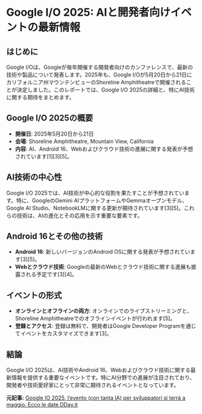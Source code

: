 # Google I/O 2025: AIと開発者向けイベントの最新情報

## はじめに

Google I/Oは、Googleが毎年開催する開発者向けのカンファレンスで、最新の技術や製品について発表します。2025年も、Google I/Oが5月20日から21日にカリフォルニア州マウンテンビューのShoreline Amphitheatreで開催されることが決定しました。このレポートでは、Google I/O 2025の詳細と、特にAI技術に関する期待をまとめます。

## Google I/O 2025の概要

- **開催日**: 2025年5月20日から21日
- **会場**: Shoreline Amphitheatre, Mountain View, California
- **内容**: AI、Android 16、Webおよびクラウド技術の進展に関する発表が予想されています[1][3][5]。

## AI技術の中心性

Google I/O 2025では、AI技術が中心的な役割を果たすことが予想されています。特に、GoogleのGemini AIプラットフォームやGemmaオープンモデル、Google AI Studio、NotebookLMに関する更新が期待されています[3][5]。これらの技術は、AIの進化とその応用を示す重要な要素です。

## Android 16とその他の技術

- **Android 16**: 新しいバージョンのAndroid OSに関する発表が予想されています[3][5]。
- **Webとクラウド技術**: Googleの最新のWebとクラウド技術に関する進展も披露される予定です[3][4]。

## イベントの形式

- **オンラインとオフラインの両方**: オンラインでのライブストリーミングと、Shoreline Amphitheatreでのオフラインイベントが行われます[5]。
- **登録とアクセス**: 登録は無料で、開発者はGoogle Developer Programを通じてイベントをカスタマイズできます[3]。

## 結論

Google I/O 2025は、AI技術やAndroid 16、Webおよびクラウド技術に関する最新情報を提供する重要なイベントです。特にAI分野での進展が注目されており、開発者や技術愛好家にとって非常に期待されるイベントとなっています。

**元記事:** [Google IO 2025, l’evento (con tanta IA) per sviluppatori si terrà a maggio. Ecco le date DDay.it](https://www.dday.it/redazione/51994/google-i-o-2025-levento-con-tanta-ia-per-sviluppatori-si-terra-a-maggio-ecco-le-date)